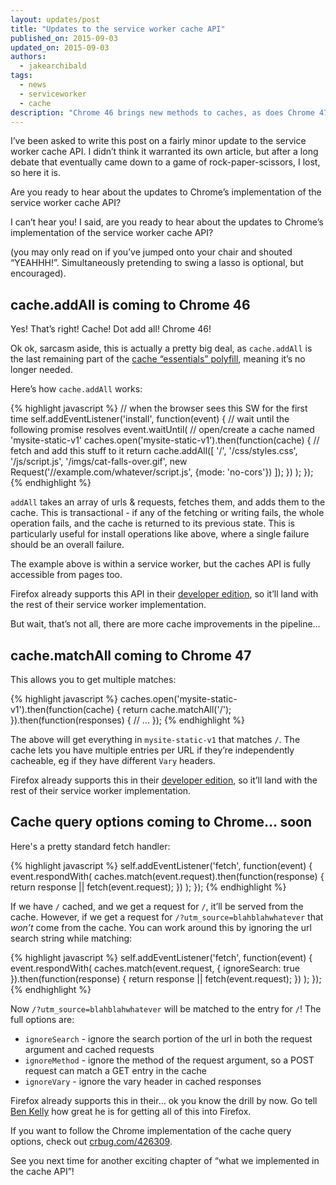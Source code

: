 ```yaml
---
layout: updates/post
title: "Updates to the service worker cache API"
published_on: 2015-09-03
updated_on: 2015-09-03
authors:
  - jakearchibald
tags:
  - news
  - serviceworker
  - cache
description: "Chrome 46 brings new methods to caches, as does Chrome 47, and probably 48. It never stops."
---
```


I’ve been asked to write this post on a fairly minor update to the service worker cache API. I didn’t think it warranted its own article, but after a long debate that eventually came down to a game of rock-paper-scissors, I lost, so here it is.

Are you ready to hear about the updates to Chrome’s implementation of the service worker cache API?

I can’t hear you! I said, are you ready to hear about the updates to Chrome’s implementation of the service worker cache API?

(you may only read on if you’ve jumped onto your chair and shouted “YEAHHH!”. Simultaneously pretending to swing a lasso is optional, but encouraged).

## cache.addAll is coming to Chrome 46

Yes! That’s right! Cache! Dot add all! Chrome 46!

Ok ok, sarcasm aside, this is actually a pretty big deal, as `cache.addAll` is the last remaining part of the [cache “essentials” polyfill](https://github.com/coonsta/cache-polyfill/blob/master/index.js), meaning it’s no longer needed.

Here’s how `cache.addAll` works:

{% highlight javascript %}
// when the browser sees this SW for the first time
self.addEventListener('install', function(event) {
  // wait until the following promise resolves
  event.waitUntil(
    // open/create a cache named 'mysite-static-v1'
    caches.open('mysite-static-v1').then(function(cache) {
      // fetch and add this stuff to it
      return cache.addAll([
        '/',
        '/css/styles.css',
        '/js/script.js',
        '/imgs/cat-falls-over.gif',
        new Request('//example.com/whatever/script.js', {mode: 'no-cors'})
      ]);
    })
  );
});
{% endhighlight %}

`addAll` takes an array of urls & requests, fetches them, and adds them to the cache. This is transactional - if any of the fetching or writing fails, the whole operation fails, and the cache is returned to its previous state. This is particularly useful for install operations like above, where a single failure should be an overall failure.

The example above is within a service worker, but the caches API is fully accessible from pages too.

Firefox already supports this API in their [developer edition](https://www.mozilla.org/en-GB/firefox/developer/), so it’ll land with the rest of their service worker implementation.

But wait, that’s not all, there are more cache improvements in the pipeline…

## cache.matchAll coming to Chrome 47

This allows you to get multiple matches:

{% highlight javascript %}
caches.open('mysite-static-v1').then(function(cache) {
  return cache.matchAll('/');
}).then(function(responses) {
  // …
});
{% endhighlight %}

The above will get everything in `mysite-static-v1` that matches `/`. The cache lets you have multiple entries per URL if they’re independently cacheable, eg if they have different `Vary` headers.

Firefox already supports this in their [developer edition](https://www.mozilla.org/en-GB/firefox/developer/), so it’ll land with the rest of their service worker implementation.

## Cache query options coming to Chrome… soon

Here's a pretty standard fetch handler:

{% highlight javascript %}
self.addEventListener('fetch', function(event) {
  event.respondWith(
    caches.match(event.request).then(function(response) {
      return response || fetch(event.request);
    })
  );
});
{% endhighlight %}

If we have `/` cached, and we get a request for `/`, it’ll be served from the cache. However, if we get a request for `/?utm_source=blahblahwhatever` that *won’t* come from the cache. You can work around this by ignoring the url search string while matching:

{% highlight javascript %}
self.addEventListener('fetch', function(event) {
  event.respondWith(
    caches.match(event.request, {
      ignoreSearch: true
    }).then(function(response) {
      return response || fetch(event.request);
    })
  );
});
{% endhighlight %}

Now `/?utm_source=blahblahwhatever` will be matched to the entry for `/`! The full options are:

* `ignoreSearch` - ignore the search portion of the url in both the request argument and cached requests
* `ignoreMethod` - ignore the method of the request argument, so a POST request can match a GET entry in the cache
* `ignoreVary` - ignore the vary header in cached responses

Firefox already supports this in their… ok you know the drill by now. Go tell [Ben Kelly](https://twitter.com/wanderview) how great he is for getting all of this into Firefox.

If you want to follow the Chrome implementation of the cache query options, check out [crbug.com/426309](https://code.google.com/p/chromium/issues/detail?id=426309).

See you next time for another exciting chapter of “what we implemented in the cache API”!
